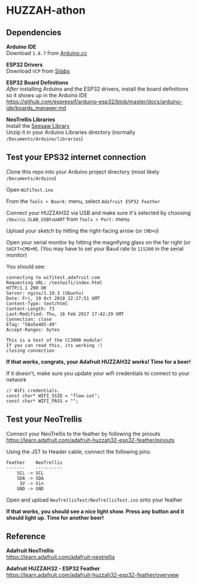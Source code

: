 # HUZZAH-athon


## Dependencies

**Arduino IDE**  
Download `1.8.7` from [Arduino.cc](https://www.arduino.cc/en/Main/Software)

**ESP32 Drivers**  
Download `VCP` from [Silabs](https://www.silabs.com/products/development-tools/software/usb-to-uart-bridge-vcp-drivers)

**ESP32 Board Definitions**  
*After* installing Arduino and the ESP32 drivers, install the board definitions so it shows up in the Arduino IDE  
https://github.com/espressif/arduino-esp32/blob/master/docs/arduino-ide/boards_manager.md

**NeoTrellis Libraries**  
Install the [Seesaw Library](https://learn.adafruit.com/adafruit-seesaw-atsamd09-breakout/arduino-wiring-test#download-adafruit-seesaw-library-3-3)  
Unzip it in your Arduino Libraries directory (normally `/Documents/Arduino/libraries`)


## Test your EPS32 internet connection
Clone this repo into your Arduino project directory (most likely `/Documents/Arduino`)  

Open `WiFiTest.ino`

From the `Tools > Board:` menu, select `Adafruit ESP32 Feather`

Connect your HUZZAH32 via USB and make sure it's selected by choosing `/dev/cu.SLAB_USBtoUART` from `Tools > Port:` menu

Upload your sketch by hitting the right-facing arrow (or `CMD+U`)

Open your serial monitor by hitting the magnifying glass on the far right (or `SHIFT+CMD+M`). (You may have to set your Baud rate to `115200` in the serial monitor)


You should see:
```
connecting to wifitest.adafruit.com
Requesting URL: /testwifi/index.html
HTTP/1.1 200 OK
Server: nginx/1.10.3 (Ubuntu)
Date: Fri, 19 Oct 2018 22:27:51 GMT
Content-Type: text/html
Content-Length: 73
Last-Modified: Thu, 16 Feb 2017 17:42:29 GMT
Connection: close
ETag: "58a5e485-49"
Accept-Ranges: bytes

This is a test of the CC3000 module!
If you can read this, its working :)
closing connection
```
**If that works, congrats, your Adafruit HUZZAH32 works! Time for a beer!**

If it doesn't, make sure you update your wifi credentials to connect to your network
```
// WiFi credentials.
const char* WIFI_SSID = "flow-iot";
const char* WIFI_PASS = "";
```

## Test your NeoTrellis
Connect your NeoTrellis to the feather by following the pinouts  
https://learn.adafruit.com/adafruit-huzzah32-esp32-feather/pinouts

Using the JST to Header cable, connect the following pins:  
```
Feather    NeoTrellis
-------    ----------
    SCL -> SCL 
    SDA -> SDA 
     3V -> Vin
    GND -> GND
```

Open and upload `NeoTrellisTest/NeoTrellisTest.ino` onto your feather

**If that works, you should see a nice light show. Press any button and it should light up. Time for another beer!**

## Reference
**Adafruit NeoTrellis**  
https://learn.adafruit.com/adafruit-neotrellis

**Adafruit HUZZAH32 - ESP32 Feather**  
https://learn.adafruit.com/adafruit-huzzah32-esp32-feather/overview
